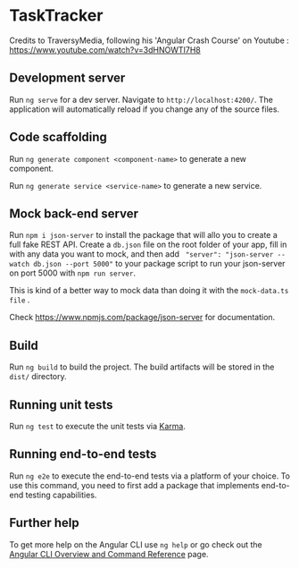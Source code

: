 # TaskTracker

Credits to TraversyMedia, following his 'Angular Crash Course' on Youtube : https://www.youtube.com/watch?v=3dHNOWTI7H8

## Development server

Run `ng serve` for a dev server. Navigate to `http://localhost:4200/`. The application will automatically reload if you change any of the source files.

## Code scaffolding

Run `ng generate component <component-name>` to generate a new component.

Run `ng generate service <service-name>` to generate a new service.

## Mock back-end server

Run `npm i json-server` to install the package that will allo you to create a full fake REST API.
Create a `db.json` file on the root folder of your app, fill in with any data you want to mock,
and then add ` "server": "json-server --watch db.json --port 5000"` to your package script to run your json-server on port 5000 with `npm run server`.

This is kind of a better way to mock data than doing it with the `mock-data.ts file` .

Check https://www.npmjs.com/package/json-server for documentation.

## Build

Run `ng build` to build the project. The build artifacts will be stored in the `dist/` directory.

## Running unit tests

Run `ng test` to execute the unit tests via [Karma](https://karma-runner.github.io).

## Running end-to-end tests

Run `ng e2e` to execute the end-to-end tests via a platform of your choice. To use this command, you need to first add a package that implements end-to-end testing capabilities.

## Further help

To get more help on the Angular CLI use `ng help` or go check out the [Angular CLI Overview and Command Reference](https://angular.io/cli) page.
